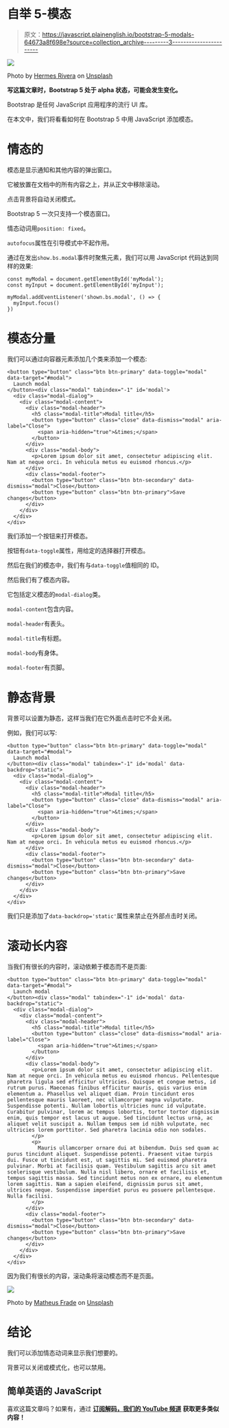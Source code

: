 # 自举 5-模态

> 原文：<https://javascript.plainenglish.io/bootstrap-5-modals-64673a8f698e?source=collection_archive---------3----------------------->

![](img/d030c429eeb8748fe8a6f41054796151.png)

Photo by [Hermes Rivera](https://unsplash.com/@hermez777?utm_source=medium&utm_medium=referral) on [Unsplash](https://unsplash.com?utm_source=medium&utm_medium=referral)

**写这篇文章时，Bootstrap 5 处于 alpha 状态，可能会发生变化。**

Bootstrap 是任何 JavaScript 应用程序的流行 UI 库。

在本文中，我们将看看如何在 Bootstrap 5 中用 JavaScript 添加模态。

# 情态的

模态是显示通知和其他内容的弹出窗口。

它被放置在文档中的所有内容之上，并从正文中移除滚动。

点击背景将自动关闭模式。

Bootstrap 5 一次只支持一个模态窗口。

情态动词用`position: fixed`。

`autofocus`属性在引导模式中不起作用。

通过在发出`show.bs.modal`事件时聚焦元素，我们可以用 JavaScript 代码达到同样的效果:

```
const myModal = document.getElementById('myModal');
const myInput = document.getElementById('myInput');

myModal.addEventListener('shown.bs.modal', () => {
  myInput.focus()
})
```

# 模态分量

我们可以通过向容器元素添加几个类来添加一个模态:

```
<button type="button" class="btn btn-primary" data-toggle="modal" data-target="#modal">
  Launch modal
</button><div class="modal" tabindex="-1" id='modal'>
  <div class="modal-dialog">
    <div class="modal-content">
      <div class="modal-header">
        <h5 class="modal-title">Modal title</h5>
        <button type="button" class="close" data-dismiss="modal" aria-label="Close">
          <span aria-hidden="true">&times;</span>
        </button>
      </div>
      <div class="modal-body">
        <p>Lorem ipsum dolor sit amet, consectetur adipiscing elit. Nam at neque orci. In vehicula metus eu euismod rhoncus.</p>
      </div>
      <div class="modal-footer">
        <button type="button" class="btn btn-secondary" data-dismiss="modal">Close</button>
        <button type="button" class="btn btn-primary">Save changes</button>
      </div>
    </div>
  </div>
</div>
```

我们添加一个按钮来打开模态。

按钮有`data-toggle`属性，用给定的选择器打开模态。

然后在我们的模态中，我们有与`data-toggle`值相同的 ID。

然后我们有了模态内容。

它包括定义模态的`modal-dialog`类。

`modal-content`包含内容。

`modal-header`有表头。

`modal-title`有标题。

`modal-body`有身体。

`modal-footer`有页脚。

# 静态背景

背景可以设置为静态，这样当我们在它外面点击时它不会关闭。

例如，我们可以写:

```
<button type="button" class="btn btn-primary" data-toggle="modal" data-target="#modal">
  Launch modal
</button><div class="modal" tabindex="-1" id='modal' data-backdrop="static">
  <div class="modal-dialog">
    <div class="modal-content">
      <div class="modal-header">
        <h5 class="modal-title">Modal title</h5>
        <button type="button" class="close" data-dismiss="modal" aria-label="Close">
          <span aria-hidden="true">&times;</span>
        </button>
      </div>
      <div class="modal-body">
        <p>Lorem ipsum dolor sit amet, consectetur adipiscing elit. Nam at neque orci. In vehicula metus eu euismod rhoncus.</p>
      </div>
      <div class="modal-footer">
        <button type="button" class="btn btn-secondary" data-dismiss="modal">Close</button>
        <button type="button" class="btn btn-primary">Save changes</button>
      </div>
    </div>
  </div>
</div>
```

我们只是添加了`data-backdrop='static'`属性来禁止在外部点击时关闭。

# 滚动长内容

当我们有很长的内容时，滚动依赖于模态而不是页面:

```
<button type="button" class="btn btn-primary" data-toggle="modal" data-target="#modal">
  Launch modal
</button><div class="modal" tabindex="-1" id='modal' data-backdrop="static">
  <div class="modal-dialog">
    <div class="modal-content">
      <div class="modal-header">
        <h5 class="modal-title">Modal title</h5>
        <button type="button" class="close" data-dismiss="modal" aria-label="Close">
          <span aria-hidden="true">&times;</span>
        </button>
      </div>
      <div class="modal-body">
        <p>Lorem ipsum dolor sit amet, consectetur adipiscing elit. Nam at neque orci. In vehicula metus eu euismod rhoncus. Pellentesque pharetra ligula sed efficitur ultricies. Quisque et congue metus, id rutrum purus. Maecenas finibus efficitur mauris, quis varius enim elementum a. Phasellus vel aliquet diam. Proin tincidunt eros pellentesque mauris laoreet, nec ullamcorper magna vulputate. Suspendisse potenti. Nullam lobortis ultricies nunc id vulputate. Curabitur pulvinar, lorem ac tempus lobortis, tortor tortor dignissim enim, quis tempor est lacus ut augue. Sed tincidunt lectus urna, ac aliquet velit suscipit a. Nullam tempus sem id nibh vulputate, nec ultricies lorem porttitor. Sed pharetra lacinia odio non sodales.
        </p>
        <p>
          Mauris ullamcorper ornare dui at bibendum. Duis sed quam ac purus tincidunt aliquet. Suspendisse potenti. Praesent vitae turpis dui. Fusce ut tincidunt est, ut sagittis mi. Sed euismod pharetra pulvinar. Morbi at facilisis quam. Vestibulum sagittis arcu sit amet scelerisque vestibulum. Nulla nisl libero, ornare et facilisis et, tempus sagittis massa. Sed tincidunt metus non ex ornare, eu elementum lorem sagittis. Nam a sapien eleifend, dignissim purus sit amet, ultrices neque. Suspendisse imperdiet purus eu posuere pellentesque. Nulla facilisi.
        </p>
      </div>
      <div class="modal-footer">
        <button type="button" class="btn btn-secondary" data-dismiss="modal">Close</button>
        <button type="button" class="btn btn-primary">Save changes</button>
      </div>
    </div>
  </div>
</div>
```

因为我们有很长的内容，滚动条将滚动模态而不是页面。

![](img/3fd23412367d531436e886b12b40f8a3.png)

Photo by [Matheus Frade](https://unsplash.com/@matheusfrade?utm_source=medium&utm_medium=referral) on [Unsplash](https://unsplash.com?utm_source=medium&utm_medium=referral)

# 结论

我们可以添加情态动词来显示我们想要的。

背景可以关闭或模式化，也可以禁用。

## 简单英语的 JavaScript

喜欢这篇文章吗？如果有，通过 [**订阅解码，我们的 YouTube 频道**](https://www.youtube.com/channel/UCtipWUghju290NWcn8jhyAw) **获取更多类似内容！**
